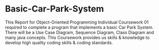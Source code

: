 # Basic-Car-Park-System
This Report for Object-Oriented Programming Individual Coursework 01 required to complete a program that implements a basic Car Park System. There will be a Use Case Diagram, Sequence Diagram, Class Diagram and many java concepts. This Coursework provides us skills & knowledge to develop high quality coding skills & coding standards.  
